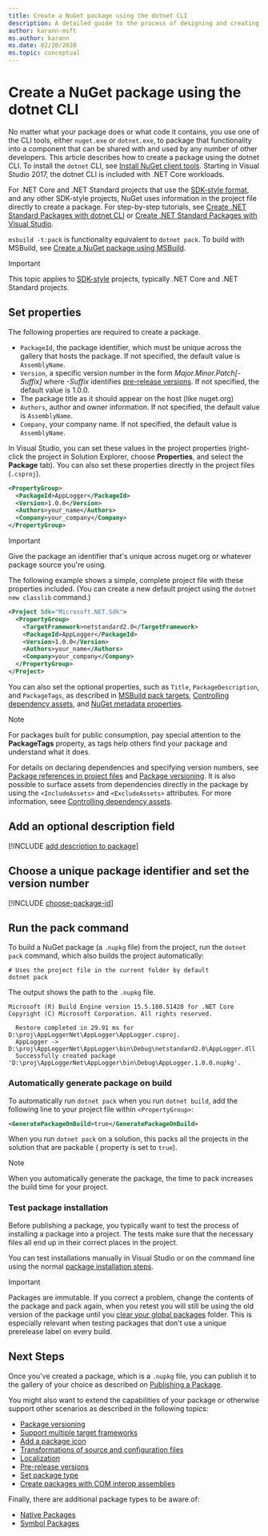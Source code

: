 ```yaml
---
title: Create a NuGet package using the dotnet CLI
description: A detailed guide to the process of designing and creating a NuGet package, including key decision points like files and versioning.
author: karann-msft
ms.author: karann
ms.date: 02/20/2020
ms.topic: conceptual
---
```


# Create a NuGet package using the dotnet CLI

No matter what your package does or what code it contains, you use one of the CLI tools, either `nuget.exe` or `dotnet.exe`, to package that functionality into a component that can be shared with and used by any number of other developers. This article describes how to create a package using the dotnet CLI. To install the `dotnet` CLI, see [Install NuGet client tools](../install-nuget-client-tools.md). Starting in Visual Studio 2017, the dotnet CLI is included with .NET Core workloads.

For .NET Core and .NET Standard projects that use the [SDK-style format](../resources/check-project-format.md), and any other SDK-style projects, NuGet uses information in the project file directly to create a package. For step-by-step tutorials, see [Create .NET Standard Packages with dotnet CLI](../quickstart/create-and-publish-a-package-using-the-dotnet-cli.md) or [Create .NET Standard Packages with Visual Studio](../quickstart/create-and-publish-a-package-using-visual-studio.md).

`msbuild -t:pack` is functionality equivalent to `dotnet pack`. To build with MSBuild, see [Create a NuGet package using MSBuild](creating-a-package-msbuild.md).

> [!IMPORTANT]
> This topic applies to [SDK-style](../resources/check-project-format.md) projects, typically .NET Core and .NET Standard projects.

## Set properties

The following properties are required to create a package.

- `PackageId`, the package identifier, which must be unique across the gallery that hosts the package. If not specified, the default value is `AssemblyName`.
- `Version`, a specific version number in the form *Major.Minor.Patch[-Suffix]* where *-Suffix* identifies [pre-release versions](prerelease-packages.md). If not specified, the default value is 1.0.0.
- The package title as it should appear on the host (like nuget.org)
- `Authors`, author and owner information. If not specified, the default value is `AssemblyName`.
- `Company`, your company name. If not specified, the default value is `AssemblyName`.

In Visual Studio, you can set these values in the project properties (right-click the project in Solution Explorer, choose **Properties**, and select the **Package** tab). You can also set these properties directly in the project files (`.csproj`).

```xml
<PropertyGroup>
  <PackageId>AppLogger</PackageId>
  <Version>1.0.0</Version>
  <Authors>your_name</Authors>
  <Company>your_company</Company>
</PropertyGroup>
```

> [!Important]
> Give the package an identifier that's unique across nuget.org or whatever package source you're using.

The following example shows a simple, complete project file with these properties included. (You can create a new default project using the `dotnet new classlib` command.)

```xml
<Project Sdk="Microsoft.NET.Sdk">
  <PropertyGroup>
    <TargetFramework>netstandard2.0</TargetFramework>
    <PackageId>AppLogger</PackageId>
    <Version>1.0.0</Version>
    <Authors>your_name</Authors>
    <Company>your_company</Company>
  </PropertyGroup>
</Project>
```

You can also set the optional properties, such as `Title`, `PackageDescription`, and `PackageTags`, as described in [MSBuild pack targets](../reference/msbuild-targets.md#pack-target), [Controlling dependency assets](../consume-packages/package-references-in-project-files.md#controlling-dependency-assets), and [NuGet metadata properties](/dotnet/core/tools/csproj#nuget-metadata-properties).

> [!NOTE]
> For packages built for public consumption, pay special attention to the **PackageTags** property, as tags help others find your package and understand what it does.

For details on declaring dependencies and specifying version numbers, see [Package references in project files](../consume-packages/package-references-in-project-files.md) and [Package versioning](../concepts/package-versioning.md). It is also possible to surface assets from dependencies directly in the package by using the `<IncludeAssets>` and `<ExcludeAssets>` attributes. For more information, seee [Controlling dependency assets](../consume-packages/package-references-in-project-files.md#controlling-dependency-assets).

## Add an optional description field

[!INCLUDE [add description to package](includes/add-description.md)]

## Choose a unique package identifier and set the version number

[!INCLUDE [choose-package-id](includes/choose-package-id.md)]

## Run the pack command

To build a NuGet package (a `.nupkg` file) from the project, run the `dotnet pack` command, which also builds the project automatically:

```dotnetcli
# Uses the project file in the current folder by default
dotnet pack
```

The output shows the path to the `.nupkg` file.

```output
Microsoft (R) Build Engine version 15.5.180.51428 for .NET Core
Copyright (C) Microsoft Corporation. All rights reserved.

  Restore completed in 29.91 ms for D:\proj\AppLoggerNet\AppLogger\AppLogger.csproj.
  AppLogger -> D:\proj\AppLoggerNet\AppLogger\bin\Debug\netstandard2.0\AppLogger.dll
  Successfully created package 'D:\proj\AppLoggerNet\AppLogger\bin\Debug\AppLogger.1.0.0.nupkg'.
```

### Automatically generate package on build

To automatically run `dotnet pack` when you run `dotnet build`, add the following line to your project file within `<PropertyGroup>`:

```xml
<GeneratePackageOnBuild>true</GeneratePackageOnBuild>
```

When you run `dotnet pack` on a solution, this packs all the projects in the solution that are packable ([<IsPackable>](/dotnet/core/tools/csproj#nuget-metadata-properties) property is set to `true`).

> [!NOTE]
> When you automatically generate the package, the time to pack increases the build time for your project.

### Test package installation

Before publishing a package, you typically want to test the process of installing a package into a project. The tests make sure that the necessary files all end up in their correct places in the project.

You can test installations manually in Visual Studio or on the command line using the normal [package installation steps](../consume-packages/overview-and-workflow.md#ways-to-install-a-nuget-package).

> [!IMPORTANT]
> Packages are immutable. If you correct a problem, change the contents of the package and pack again, when you retest you will still be using the old version of the package until you [clear your global packages](../consume-packages/managing-the-global-packages-and-cache-folders.md#clearing-local-folders) folder. This is especially relevant when testing packages that don't use a unique prerelease label on every build.

## Next Steps

Once you've created a package, which is a `.nupkg` file, you can publish it to the gallery of your choice as described on [Publishing a Package](../nuget-org/publish-a-package.md).

You might also want to extend the capabilities of your package or otherwise support other scenarios as described in the following topics:

- [Package versioning](../concepts/package-versioning.md)
- [Support multiple target frameworks](../create-packages/multiple-target-frameworks-project-file.md)
- [Add a package icon](../reference/nuspec.md#icon)
- [Transformations of source and configuration files](../create-packages/source-and-config-file-transformations.md)
- [Localization](../create-packages/creating-localized-packages.md)
- [Pre-release versions](../create-packages/prerelease-packages.md)
- [Set package type](../create-packages/set-package-type.md)
- [Create packages with COM interop assemblies](../create-packages/author-packages-with-COM-interop-assemblies.md)

Finally, there are additional package types to be aware of:

- [Native Packages](../guides/native-packages.md)
- [Symbol Packages](../create-packages/symbol-packages-snupkg.md)
